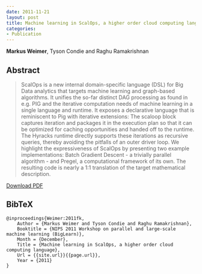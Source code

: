 ```yaml
---
date: 2011-11-21
layout: post
title: Machine learning in ScalOps, a higher order cloud computing language
categories:
- Publication
---
```

**Markus Weimer**, Tyson Condie and Raghu Ramakrishnan

## Abstract
> ScalOps is a new internal domain-specific language (DSL) for Big Data
analytics that targets machine learning and graph-based algorithms. It unifies
the so-far distinct DAG processing as found in e.g. PIG and the iterative
computation needs of machine learning in a single language and runtime. It
exposes a declarative language that is reminiscent to Pig with iterative
extensions: The scaloop block captures iteration and packages it in the
execution plan so that it can be optimized for caching opportunities and handed
off to the runtime. The Hyracks runtime directly supports these iterations as
recursive queries, thereby avoiding the pitfalls of an outer driver loop. We
highlight the expressiveness of ScalOps by presenting two example
implementations: Batch Gradient Descent - a trivially parallel algorithm - and
Pregel, a computational framework of its own. The resulting code is nearly a 1:1
translation of the target mathematical description.

[Download PDF]({{site.url}}/files/pub/2011/2011-NIPS-BigLearn-Scalops.pdf)

## BibTeX
    @inproceedings{Weimer:2011fk,
    	Author = {Markus Weimer and Tyson Condie and Raghu Ramakrishnan},
    	Booktitle = {NIPS 2011 Workshop on parallel and large-scale machine learning (BigLearn)},
    	Month = {December},
    	Title = {Machine learning in ScalOps, a higher order cloud computing language},
    	Url = {{site.url}}{{page.url}},
    	Year = {2011}
    }

